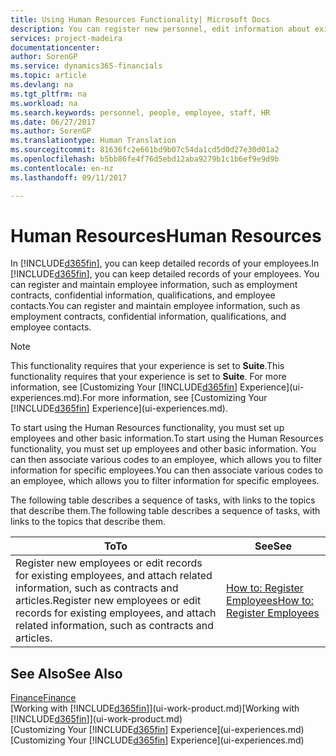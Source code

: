 ```yaml
---
title: Using Human Resources Functionality| Microsoft Docs
description: You can register new personnel, edit information about existing staff, and record and analyse absence.
services: project-madeira
documentationcenter: 
author: SorenGP
ms.service: dynamics365-financials
ms.topic: article
ms.devlang: na
ms.tgt_pltfrm: na
ms.workload: na
ms.search.keywords: personnel, people, employee, staff, HR
ms.date: 06/27/2017
ms.author: SorenGP
ms.translationtype: Human Translation
ms.sourcegitcommit: 81636fc2e661bd9b07c54da1cd5d0d27e30d01a2
ms.openlocfilehash: b5bb86fe4f76d5ebd12aba9279b1c1b6ef9e9d9b
ms.contentlocale: en-nz
ms.lasthandoff: 09/11/2017

---
```

# <a name="human-resources"></a><span data-ttu-id="51b95-103">Human Resources</span><span class="sxs-lookup"><span data-stu-id="51b95-103">Human Resources</span></span>
<span data-ttu-id="51b95-104">In [!INCLUDE[d365fin](includes/d365fin_md.md)], you can keep detailed records of your employees.</span><span class="sxs-lookup"><span data-stu-id="51b95-104">In [!INCLUDE[d365fin](includes/d365fin_md.md)], you can keep detailed records of your employees.</span></span> <span data-ttu-id="51b95-105">You can register and maintain employee information, such as employment contracts, confidential information, qualifications, and employee contacts.</span><span class="sxs-lookup"><span data-stu-id="51b95-105">You can register and maintain employee information, such as employment contracts, confidential information, qualifications, and employee contacts.</span></span>

> [!NOTE]  
>   <span data-ttu-id="51b95-106">This functionality requires that your experience is set to **Suite**.</span><span class="sxs-lookup"><span data-stu-id="51b95-106">This functionality requires that your experience is set to **Suite**.</span></span> <span data-ttu-id="51b95-107">For more information, see [Customizing Your [!INCLUDE[d365fin](includes/d365fin_md.md)] Experience](ui-experiences.md).</span><span class="sxs-lookup"><span data-stu-id="51b95-107">For more information, see [Customizing Your [!INCLUDE[d365fin](includes/d365fin_md.md)] Experience](ui-experiences.md).</span></span>

<span data-ttu-id="51b95-108">To start using the Human Resources functionality, you must set up employees and other basic information.</span><span class="sxs-lookup"><span data-stu-id="51b95-108">To start using the Human Resources functionality, you must set up employees and other basic information.</span></span> <span data-ttu-id="51b95-109">You can then associate various codes to an employee, which allows you to filter information for specific employees.</span><span class="sxs-lookup"><span data-stu-id="51b95-109">You can then associate various codes to an employee, which allows you to filter information for specific employees.</span></span>

<span data-ttu-id="51b95-110">The following table describes a sequence of tasks, with links to the topics that describe them.</span><span class="sxs-lookup"><span data-stu-id="51b95-110">The following table describes a sequence of tasks, with links to the topics that describe them.</span></span>

| <span data-ttu-id="51b95-111">To</span><span class="sxs-lookup"><span data-stu-id="51b95-111">To</span></span> | <span data-ttu-id="51b95-112">See</span><span class="sxs-lookup"><span data-stu-id="51b95-112">See</span></span> |
| --- | --- |
| <span data-ttu-id="51b95-113">Register new employees or edit records for existing employees, and attach related information, such as contracts and articles.</span><span class="sxs-lookup"><span data-stu-id="51b95-113">Register new employees or edit records for existing employees, and attach related information, such as contracts and articles.</span></span> |[<span data-ttu-id="51b95-114">How to: Register Employees</span><span class="sxs-lookup"><span data-stu-id="51b95-114">How to: Register Employees</span></span>](hr-how-register-employees.md) |

## <a name="see-also"></a><span data-ttu-id="51b95-115">See Also</span><span class="sxs-lookup"><span data-stu-id="51b95-115">See Also</span></span>
[<span data-ttu-id="51b95-116">Finance</span><span class="sxs-lookup"><span data-stu-id="51b95-116">Finance</span></span>](finance.md)  
<span data-ttu-id="51b95-117">[Working with [!INCLUDE[d365fin](includes/d365fin_md.md)]](ui-work-product.md)</span><span class="sxs-lookup"><span data-stu-id="51b95-117">[Working with [!INCLUDE[d365fin](includes/d365fin_md.md)]](ui-work-product.md)</span></span>  
<span data-ttu-id="51b95-118">[Customizing Your [!INCLUDE[d365fin](includes/d365fin_md.md)] Experience](ui-experiences.md)</span><span class="sxs-lookup"><span data-stu-id="51b95-118">[Customizing Your [!INCLUDE[d365fin](includes/d365fin_md.md)] Experience](ui-experiences.md)</span></span>        

